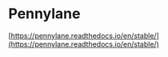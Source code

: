 # Pennylane



[https://pennylane.readthedocs.io/en/stable/](https://pennylane.readthedocs.io/en/stable/)
